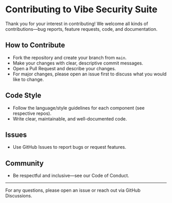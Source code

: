 # Contributing to Vibe Security Suite

Thank you for your interest in contributing! We welcome all kinds of contributions—bug reports, feature requests, code, and documentation.

## How to Contribute
- Fork the repository and create your branch from `main`.
- Make your changes with clear, descriptive commit messages.
- Open a Pull Request and describe your changes.
- For major changes, please open an issue first to discuss what you would like to change.

## Code Style
- Follow the language/style guidelines for each component (see respective repos).
- Write clear, maintainable, and well-documented code.

## Issues
- Use GitHub Issues to report bugs or request features.

## Community
- Be respectful and inclusive—see our Code of Conduct.

---

For any questions, please open an issue or reach out via GitHub Discussions.
